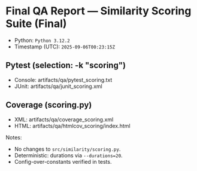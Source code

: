 # Final QA Report — Similarity Scoring Suite (Final)

- Python: `Python 3.12.2`
- Timestamp (UTC): `2025-09-06T00:23:15Z`

## Pytest (selection: -k "scoring")
- Console: artifacts/qa/pytest_scoring.txt
- JUnit: artifacts/qa/junit_scoring.xml

## Coverage (scoring.py)
- XML: artifacts/qa/coverage_scoring.xml
- HTML: artifacts/qa/htmlcov_scoring/index.html

Notes:
- No changes to `src/similarity/scoring.py`.
- Deterministic: durations via `--durations=20`.
- Config-over-constants verified in tests.